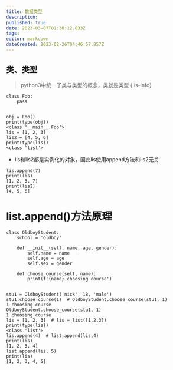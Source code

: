 ```yaml
---
title: 数据类型
description: 
published: true
date: 2023-03-07T01:30:12.833Z
tags: 
editor: markdown
dateCreated: 2023-02-26T04:46:57.857Z
---
```


## 类、类型
> python3中统一了类与类型的概念，类就是类型
{.is-info}


```
class Foo:
    pass


obj = Foo()
print(type(obj))
<class '__main__.Foo'>
lis = [1, 2, 3]
lis2 = [4, 5, 6]
print(type(lis))
<class 'list'>
```

- lis和lis2都是实例化的对象，因此lis使用append方法和lis2无关

```
lis.append(7)
print(lis)
[1, 2, 3, 7]
print(lis2)
[4, 5, 6]
```

# list.append()方法原理

```
class OldboyStudent:
    school = 'oldboy'

    def __init__(self, name, age, gender):
        self.name = name
        self.age = age
        self.sex = gender

    def choose_course(self, name):
        print(f'{name} choosing course')


stu1 = OldboyStudent('nick', 18, 'male')
stu1.choose_course(1)  # OldboyStudent.choose_course(stu1, 1)
1 choosing course
OldboyStudent.choose_course(stu1, 1)
1 choosing course
lis = [1, 2, 3]  # lis = list([1,2,3])
print(type(lis))
<class 'list'>
lis.append(4)  # list.append(lis,4)
print(lis)
[1, 2, 3, 4]
list.append(lis, 5)
print(lis)
[1, 2, 3, 4, 5]
```


